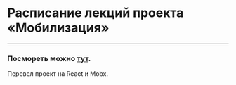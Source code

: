 # Расписание лекций проекта «Мобилизация»

---

### Посмореть можно [тут](http://yarikleto.github.io/y-l-1-react/build/).

Перевел проект на React и Mobx.
